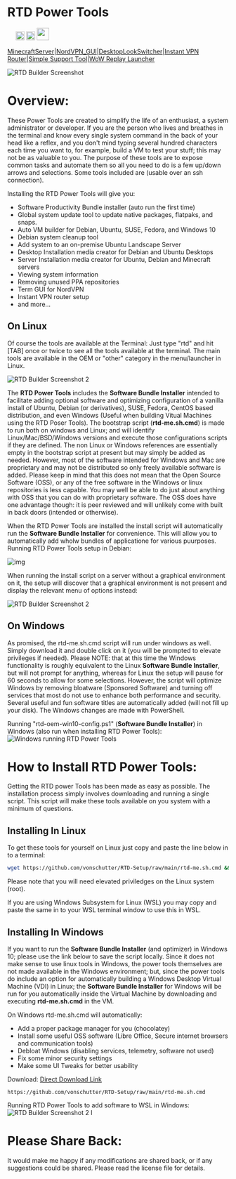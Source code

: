 # RTD Power Tools   
<img src="media_files/WindowsLogo.png" width="15"/>  <img src="media_files/UbuntuLogo.png" width="20"/>  <img src="media_files/RedHatLogo.png" width="20"/>  <img src="media_files/SuseLogo.png" width="28"/>

[MinecraftServer](https://github.com/vonschutter/RTD-Setup/blob/main/modules/minecraft-server-manager.mod/README.md)|[NordVPN_GUI](https://github.com/vonschutter/RTD-Setup/blob/main/modules/nordvpn-manager.mod/README.md)|[DesktopLookSwitcher](modules/rtd-desktop-look-switcher.mod/README.md)|[Instant VPN Router](/modules/rtd-vpn-router.mod/README.md)|[Simple Support Tool](/modules/simple-support-tool.mod/README.md)|[WoW Replay Launcher](https://github.com/vonschutter/RTD-Setup/blob/main/modules/steam-world-of-warships-replay-launcher.mod/README.md)

![RTD Builder Screenshot](media_files/header-time.jpg)

# Overview:

These Power Tools are created to simplify the life of an enthusiast, a system administrator or developer. If you are the person who lives and breathes in the terminal and know every single system command in the back of your head like a reflex, and you don't mind typing several hundred characters each time you want to, for example, build a VM to test your stuff; this may not be as valuable to you. The purpose of these tools are to expose common tasks and automate them so all you need to do is a few up/down arrows and selections. Some tools included are (usable over an ssh connection).

Installing the RTD Power Tools will give you:

* Software Productivity Bundle installer (auto run the first time)
* Global system update tool to update native packages, flatpaks, and snaps.
* Auto VM builder for Debian, Ubuntu, SUSE, Fedora, and Windows 10
* Debian system cleanup tool
* Add system to an on-premise Ubuntu Landscape Server
* Desktop Installation media creator for Debian and Ubuntu Desktops
* Server Installation media creator for Ubuntu, Debian and Minecraft servers
* Viewing system information
* Removing unused PPA repositories
* Term GUI for NordVPN
* Instant VPN router setup
* and more...

## On Linux

Of course the tools are available at the Terminal: Just type "rtd" and hit [TAB] once or twice to see all the tools available at the terminal. The main tools are available in the OEM or "other" category in the menu/launcher in Linux.

![RTD Builder Screenshot 2](media_files/ScrRTDTerm.png)

The **RTD Power Tools** includes the **Software Bundle Installer** intended to facilitate adding optional software and optimizing configuration of a vanilla install of Ubuntu, Debian (or derivatives), SUSE, Fedora, CentOS based distribution, and even Windows (Useful when building Vitual Machines using the RTD Poser Tools). The bootstrap script (**rtd-me.sh.cmd**) is made to run both on windows and Linux; and will identify Linux/Mac/BSD/Windows versions and execute those configurations scripts if they are defined. The non Linux or Windows references are essentially empty in the bootstrap script at present but may simply be added as needed. However, most of the software intended for Windows and Mac are proprietary and may not be distributed so only freely available software is added. Please keep in mind that this does not mean that the Open Source Software (OSS), or any of the free software in the Windows or linux repositories is less capable. You may well be able to do just about anything with OSS that you can do with proprietary software. The OSS does have one advantage though: it is peer reviewed and will unlikely come with built in back doors (intended or otherwise).

When the RTD Power Tools are installed the install script will automatically run the **Software Bundle Installer** for convenience. This will allow you to automatically add wholw bundles of applicatione for various puurposes. Running RTD Power Tools setup in Debian:

![img](media_files/20230508_145523_image.png)

When running the install script on a server without a graphical environment on it, the setup will discover that a graphical environment is not present and display the relevant menu of options instead:

![RTD Builder Screenshot 2](media_files/ScrTermOEMSetup.png)

## On Windows

As promised, the rtd-me.sh.cmd script will run under windows as well. Simply download it and double click on it (you will be prompted to elevate privileges if needed). Please NOTE: that at this time the Windows functionality is roughly equivalent to the Linux **Software Bundle Installer**, but will not prompt for anything, whereas for Linux the setup will pause for 60 seconds to allow for some selections. However, the script will optimize Windows by removing bloatware (Sponsored Software) and turning off services that most do not use to enhance both performance and security. Several useful and fun software titles are automatically added (will not fill up your disk). The Windows changes are made with PowerShell.

Running "rtd-oem-win10-config.ps1" (**Software Bundle Installer**) in Windows (also run when installing RTD Power Tools):
![Windows running RTD Power Tools](media_files/Scr11.png)

# How to Install RTD Power Tools:

Getting the RTD power Tools has been made as easy as possible. The installation process simply involves downloading and running a single script. This script will make these tools available on you system with a minimum of questions.

## Installing In Linux

To get these tools for yourself on Linux just copy and paste the line below in to a terminal:

```bash
wget https://github.com/vonschutter/RTD-Setup/raw/main/rtd-me.sh.cmd && bash ./rtd-me.sh.cmd
```

Please note that you will need elevated priviledges on the Linux system (root).

If you are using Windows Subsystem for Linux (WSL) you may copy and paste the same in to your WSL terminal window to use this in WSL.

## Installing In Windows

If you want to run the **Software Bundle Installer** (and optimizer) in Windows 10; please use the link below to save the script locally. Since it does not make sense to use linux tools in Windows, the power tools themselves are not made available in the Windows environment; but, since the power tools do include an option for automatically building a Windows Desktop Virtual Machine (VDI) in Linux; the **Software Bundle Installer** for Windows will be run for you automatically inside the Virtual Machine by downloading and executing **rtd-me.sh.cmd** in the VM.

On Windows rtd-me.sh.cmd will automatically:

* Add a proper package manager for you (chocolatey)
* Install some useful OSS software (Libre Office, Secure internet browsers and communication tools)
* Debloat Windows (disabling services, telemetry, software not used)
* Fix some minor security settings
* Make some UI Tweaks for better usability

Download:
[Direct Download Link](https://github.com/vonschutter/RTD-Setup/raw/main/rtd-me.sh.cmd)

```
https://github.com/vonschutter/RTD-Setup/raw/main/rtd-me.sh.cmd
```

Running RTD Power Tools to add software to WSL in Windows:
![RTD Builder Screenshot 2](media_files/ScrWinWSL.png?raw=true)
l

# Please Share Back:

It would make me happy if any modifications are shared back, or if any suggestions could be shared. Please read the license file for details.
